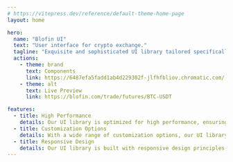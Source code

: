 ```yaml
---
# https://vitepress.dev/reference/default-theme-home-page
layout: home

hero:
  name: "Blofin UI"
  text: "User interface for crypto exchange."
  tagline: "Exquisite and sophisticated UI library tailored specifically for discerning crypto exchanges."
  actions:
    - theme: brand
      text: Components
      link: https://6487efa5fadd1ab4d229302f-jlfhfbliov.chromatic.com/
    - theme: alt
      text: Live Preview
      link: https://blofin.com/trade/futures/BTC-USDT

features:
  - title: High Performance
    details: Our UI library is optimized for high performance, ensuring smooth and seamless user experience even during peak trading hours.
  - title: Customization Options
    details: With a wide range of customization options, our UI library allows exchange developers to create unique and branded trading platforms that align with their business identity.
  - title: Responsive Design
    details: Our UI library is built with responsive design principles, ensuring that the trading platform adapts seamlessly to different screen sizes and devices, providing a consistent user experience across platforms.
---
```

